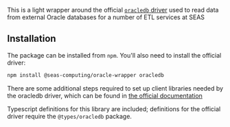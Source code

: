 This is a light wrapper around the official [`oracledb`
driver](https://github.com/oracle/node-oracledb) used to read data from external Oracle databases
for a number of ETL services at SEAS

## Installation

The package can be installed from `npm`. You'll also need to install the official driver:

```sh
npm install @seas-computing/oracle-wrapper oracledb
```

There are some additional steps required to set up client libraries needed by the oracledb driver,
which can be found in [the official documentation](https://oracle.github.io/node-oracledb/INSTALL.html#quickstart)

Typescript definitions for this library are included; definitions for the official driver require
the `@types/oracledb` package.
